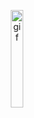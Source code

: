 <p align="center">
  <img src="https://media.tenor.com/uYP_Nkq8VPsAAAAd/coding-hello-world.gif" alt="gif" height="20%" width="20%" />
</p>
